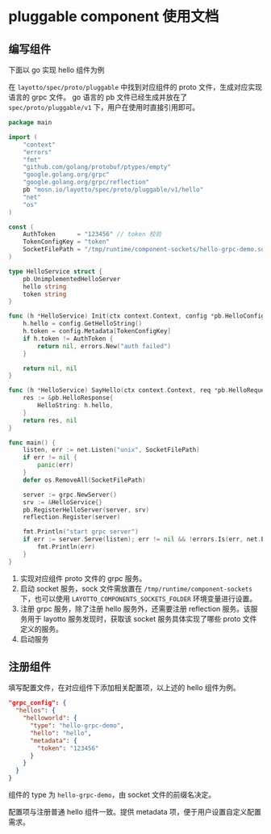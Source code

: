 # pluggable component 使用文档

## 编写组件

下面以 go 实现 hello 组件为例

在 `layotto/spec/proto/pluggable` 中找到对应组件的 proto 文件，生成对应实现语言的 grpc 文件。
go 语言的 pb 文件已经生成并放在了 `spec/proto/pluggable/v1` 下，用户在使用时直接引用即可。

```go
package main

import (
	"context"
	"errors"
	"fmt"
	"github.com/golang/protobuf/ptypes/empty"
	"google.golang.org/grpc"
	"google.golang.org/grpc/reflection"
	pb "mosn.io/layotto/spec/proto/pluggable/v1/hello"
	"net"
	"os"
)

const (
	AuthToken      = "123456" // token 校验
	TokenConfigKey = "token"
	SocketFilePath = "/tmp/runtime/component-sockets/hello-grpc-demo.sock"
)

type HelloService struct {
	pb.UnimplementedHelloServer
	hello string
	token string
}

func (h *HelloService) Init(ctx context.Context, config *pb.HelloConfig) (*empty.Empty, error) {
	h.hello = config.GetHelloString()
	h.token = config.Metadata[TokenConfigKey]
	if h.token != AuthToken {
		return nil, errors.New("auth failed")
	}

	return nil, nil
}

func (h *HelloService) SayHello(ctx context.Context, req *pb.HelloRequest) (*pb.HelloResponse, error) {
	res := &pb.HelloResponse{
		HelloString: h.hello,
	}
	return res, nil
}

func main() {
	listen, err := net.Listen("unix", SocketFilePath)
	if err != nil {
		panic(err)
	}
	defer os.RemoveAll(SocketFilePath)

	server := grpc.NewServer()
	srv := &HelloService{}
	pb.RegisterHelloServer(server, srv)
	reflection.Register(server)

	fmt.Println("start grpc server")
	if err := server.Serve(listen); err != nil && !errors.Is(err, net.ErrClosed) {
		fmt.Println(err)
	}
}
```

1. 实现对应组件 proto 文件的 grpc 服务。
2. 启动 socket 服务，sock 文件需放置在 `/tmp/runtime/component-sockets` 下，也可以使用 `LAYOTTO_COMPONENTS_SOCKETS_FOLDER` 环境变量进行设置。
3. 注册 grpc 服务，除了注册 hello 服务外，还需要注册 reflection 服务。该服务用于 layotto 服务发现时，获取该 socket 服务具体实现了哪些 proto 文件定义的服务。
4. 启动服务

## 注册组件

填写配置文件，在对应组件下添加相关配置项，以上述的 hello 组件为例。

```json
"grpc_config": {
  "hellos": {
    "helloworld": {
      "type": "hello-grpc-demo",
      "hello": "hello",
      "metadata": {
        "token": "123456"
      }
    }
  }
}
```

组件的 type 为 `hello-grpc-demo`，由 socket 文件的前缀名决定。

配置项与注册普通 hello 组件一致。提供 metadata 项，便于用户设置自定义配置需求。

